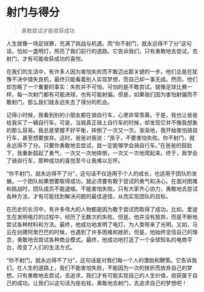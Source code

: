 # 射门与得分
> 勇敢尝试才能收获成功

人生就像一场足球赛，充满了挑战与机遇。而“你不射门，就永远得不了分”这句话，恰如一盏明灯，照亮了我们前行的道路。它告诉我们，只有勇敢地去尝试，去射门，才有可能收获成功的喜悦。

在我们的生活中，有许多人因为害怕失败而不敢迈出那关键的一步。他们总是在犹豫不决中错失良机，最终只能看着别人实现梦想，而自己却一事无成。然而，他们却忽略了一个重要的事实：失败并不可怕，可怕的是不敢尝试。就像足球比赛一样，每一次射门都有可能进球，也有可能射偏。但是，如果我们因为害怕射偏而不敢射门，那么我们就永远失去了得分的机会。

记得小时候，我看到别的小朋友都在骑自行车，心里非常羡慕。于是，我也让爸爸给我买了一辆自行车。可是，当我真正骑上自行车的时候，却发现它并不像我想象的那么容易。我总是掌握不好平衡，摔倒了一次又一次。渐渐地，我开始害怕骑自行车，甚至想要放弃。这时，爸爸对我说：“孩子，不要害怕失败。你不射门，就永远得不了分。只要你勇敢地去尝试，就一定能够学会骑自行车。”在爸爸的鼓励下，我重新鼓起了勇气，一次又一次地摔倒，一次又一次地爬起来。终于，我学会了骑自行车，那种成功的喜悦至今让我难以忘怀。

“你不射门，就永远得不了分”，这句话不仅适用于个人的成长，也适用于团队的发展。一个团队如果想要取得成功，就必须要有敢于尝试的勇气和决心。在面对困难和挑战时，团队成员不能退缩，不能害怕失败。只有大家齐心协力，勇敢地去尝试各种方法，才有可能找到解决问题的最佳途径，从而实现团队的目标。

在历史的长河中，有许多伟大的人物都是因为敢于尝试而取得了成功。比如，爱迪生在发明电灯的过程中，经历了无数次的失败。但是，他并没有放弃，而是不断地尝试各种材料和方法。最终，他成功地发明了电灯，为人类带来了光明。又如，马云在创建阿里巴巴的时候，也遇到了许多困难和挫折。但是，他始终坚信自己的理念，勇敢地去尝试各种商业模式。最终，他成功地打造了一个全球知名的电商平台，改变了人们的生活方式。

“你不射门，就永远得不了分”，这句话是对我们每一个人的激励和鞭策。它告诉我们，在人生的道路上，我们不能害怕失败，不能因为一次的挫折而放弃自己的梦想。只有勇敢地去尝试，去追求，我们才有可能实现自己的人生价值，收获属于自己的成功。让我们以这句话为座右铭，勇敢地去射门，去追求自己的梦想吧！